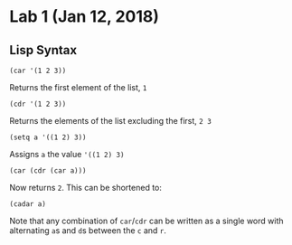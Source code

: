 # Lab 1 (Jan 12, 2018)
## Lisp Syntax

```
(car '(1 2 3))
```
Returns the first element of the list, `1`

```
(cdr '(1 2 3))
```
Returns the elements of the list excluding the first, `2 3`

```
(setq a '((1 2) 3))
```
Assigns `a` the value `'((1 2) 3)`

```
(car (cdr (car a)))
```
Now returns `2`. This can be shortened to:
```
(cadar a)
```
Note that any combination of `car`/`cdr` can be written as a single word with alternating `a`s and `d`s between the `c` and  `r`. 
